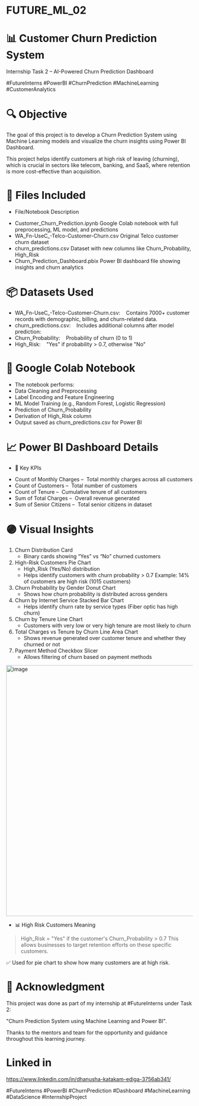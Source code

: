 # FUTURE_ML_02
# 📊 Customer Churn Prediction System
Internship Task 2 – AI-Powered Churn Prediction Dashboard

#FutureInterns #PowerBI #ChurnPrediction #MachineLearning #CustomerAnalytics

# 🔍 Objective
The goal of this project is to develop a Churn Prediction System using Machine Learning models and visualize the churn insights using Power BI Dashboard. 

This project helps identify customers at high risk of leaving (churning), which is crucial in sectors like telecom, banking, and SaaS, where retention is more cost-effective than acquisition.

# 📁 Files Included

+ File/Notebook	Description
- Customer_Churn_Prediction.ipynb	Google Colab notebook with full preprocessing, ML model, and predictions
- WA_Fn-UseC_-Telco-Customer-Churn.csv	Original Telco customer churn dataset
- churn_predictions.csv	Dataset with new columns like Churn_Probability, High_Risk
- Churn_Prediction_Dashboard.pbix	Power BI dashboard file showing insights and churn analytics

# 📦 Datasets Used

- WA_Fn-UseC_-Telco-Customer-Churn.csv: &nbsp;&nbsp;  Contains 7000+ customer records with demographic, billing, and churn-related data.
- churn_predictions.csv:  &nbsp;&nbsp; Includes additional columns after model prediction:
- Churn_Probability: &nbsp;&nbsp; Probability of churn (0 to 1)
- High_Risk: &nbsp;&nbsp; "Yes" if probability > 0.7, otherwise "No"

# 🤖 Google Colab Notebook
- The notebook performs:
- Data Cleaning and Preprocessing
- Label Encoding and Feature Engineering
- ML Model Training (e.g., Random Forest, Logistic Regression)
- Prediction of Churn_Probability
- Derivation of High_Risk column
- Output saved as churn_predictions.csv for Power BI


# 📈 Power BI Dashboard Details

* 🔵 Key KPIs
- Count of Monthly Charges –&nbsp; Total monthly charges across all customers
- Count of Customers –  &nbsp;Total number of customers
- Count of Tenure – &nbsp;Cumulative tenure of all customers
- Sum of Total Charges –&nbsp; Overall revenue generated
- Sum of Senior Citizens – &nbsp;Total senior citizens in dataset

# 🟣 Visual Insights
1. Churn Distribution Card
   - Binary cards showing “Yes” vs “No” churned customers
2. High-Risk Customers Pie Chart
   - High_Risk (Yes/No) distribution
   - Helps identify customers with churn probability > 0.7
   Example: 14% of customers are high risk (1015 customers)
3. Churn Probability by Gender Donut Chart
   - Shows how churn probability is distributed across genders
4. Churn by Internet Service Stacked Bar Chart
   - Helps identify churn rate by service types (Fiber optic has high churn)
5. Churn by Tenure Line Chart
   - Customers with very low or very high tenure are most likely to churn
6. Total Charges vs Tenure by Churn Line Area Chart
   - Shows revenue generated over customer tenure and whether they churned or not
7. Payment Method Checkbox Slicer
   - Allows filtering of churn based on payment methods

<img width="1216" height="678" alt="image" src="https://github.com/user-attachments/assets/1252a3ab-001c-4b39-a4c4-5de7da6b6f24" />


+ 📊 High Risk Customers Meaning
> High_Risk = "Yes" if the customer's Churn_Probability > 0.7
> This allows businesses to target retention efforts on these specific customers.

✅ Used for pie chart to show how many customers are at high risk.

# 🙏 Acknowledgment

This project was done as part of my internship at #FutureInterns under Task 2:

"Churn Prediction System using Machine Learning and Power BI".

Thanks to the mentors and team for the opportunity and guidance throughout this learning journey.

# Linked in 
 https://www.linkedin.com/in/dhanusha-katakam-ediga-3756ab341/
 
#FutureInterns #PowerBI #ChurnPrediction #Dashboard #MachineLearning #DataScience #InternshipProject

